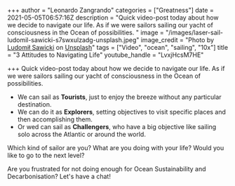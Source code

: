 +++
author = "Leonardo Zangrando"
categories = ["Greatness"]
date = 2021-05-05T06:57:16Z
description = "Quick video-post today about how we decide to navigate our life. As if we were sailors sailing our yacht of consciousness in the Ocean of possibilities. "
image = "/images/laser-sail-ludomil-sawicki-s7swxulzadg-unsplash.jpeg"
image_credit = "Photo by [Ludomił Sawicki](https://unsplash.com/@ludomusae?utm_source=unsplash&utm_medium=referral&utm_content=creditCopyText) on [Unsplash](https://unsplash.com/s/photos/sailing-boat?utm_source=unsplash&utm_medium=referral&utm_content=creditCopyText)"
tags = ["Video", "ocean", "sailing", "10x"]
title = "3 Attitudes to Navigating Life"
youtube_handle = "LvxjHcsM7HE"

+++
Quick video-post today about how we decide to navigate our life. As if we were sailors sailing our yacht of consciousness in the Ocean of possibilities.

* We can sail as **Tourists**, just to enjoy the breeze without any particular destination.
* We can do it as **Explorers**, setting objectives to visit specific places and then accomplishing them.
* Or wed can sail as **Challengers**, who have a big objective like sailing solo across the Atlantic or around the world.

Which kind of sailor are you? What are you doing with your life? Would you like to go to the next level?

Are you frustrated for not doing enough for Ocean Sustainability and Decarbonisation? Let's have a chat!